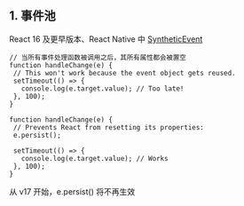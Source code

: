 ## 1. 事件池
 React 16 及更早版本、React Native 中 [SyntheticEvent](https://zh-hans.reactjs.org/docs/legacy-event-pooling.html)
 ```
// 当所有事件处理函数被调用之后，其所有属性都会被置空
 function handleChange(e) {
  // This won't work because the event object gets reused.
  setTimeout(() => {
    console.log(e.target.value); // Too late!
  }, 100);
}

function handleChange(e) {
  // Prevents React from resetting its properties:
  e.persist();

  setTimeout(() => {
    console.log(e.target.value); // Works
  }, 100);
}
 ```
从 v17 开始，e.persist() 将不再生效